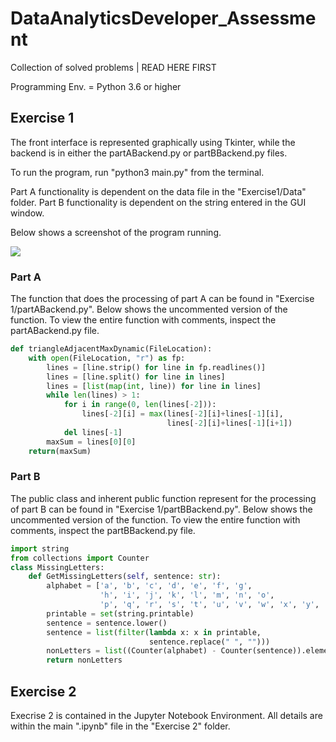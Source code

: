 # DataAnalyticsDeveloper_Assessment
Collection of solved problems | READ HERE FIRST

Programming Env. = Python 3.6 or higher

## Exercise 1
The front interface is represented graphically using Tkinter, while the backend is in either the partABackend.py or partBBackend.py files.

To run the program, run "python3 main.py" from the terminal. 

Part A functionality is dependent on the data file in the "Exercise1/Data" folder.
Part B functionality is dependent on the string entered in the GUI window.

Below shows a screenshot of the program running.

![](programcap.gif)

### Part A 

The function that does the processing of part A can be found in "Exercise 1/partABackend.py". Below shows the uncommented version of the function.
To view the entire function with comments, inspect the partABackend.py file.
```python
def triangleAdjacentMaxDynamic(FileLocation):
    with open(FileLocation, "r") as fp:
        lines = [line.strip() for line in fp.readlines()]
        lines = [line.split() for line in lines]
        lines = [list(map(int, line)) for line in lines]
        while len(lines) > 1:
            for i in range(0, len(lines[-2])):
                lines[-2][i] = max(lines[-2][i]+lines[-1][i],
                                   lines[-2][i]+lines[-1][i+1])
            del lines[-1]
        maxSum = lines[0][0]
    return(maxSum)
```

### Part B

The public class and inherent public function represent for the processing of part B can be found in "Exercise 1/partBBackend.py". Below shows the uncommented version of the function.
To view the entire function with comments, inspect the partBBackend.py file.
```python
import string
from collections import Counter
class MissingLetters:
    def GetMissingLetters(self, sentence: str):
        alphabet = ['a', 'b', 'c', 'd', 'e', 'f', 'g',
                    'h', 'i', 'j', 'k', 'l', 'm', 'n', 'o',
                    'p', 'q', 'r', 's', 't', 'u', 'v', 'w', 'x', 'y', 'z']
        printable = set(string.printable)
        sentence = sentence.lower()
        sentence = list(filter(lambda x: x in printable,
                               sentence.replace(" ", "")))
        nonLetters = list((Counter(alphabet) - Counter(sentence)).elements())
        return nonLetters
```

## Exercise 2

Execrise 2 is contained in the Jupyter Notebook Environment. All details are within the main ".ipynb" file in the "Exercise 2" folder.
